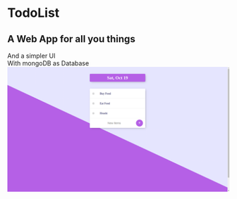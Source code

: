 # TodoList
<h2>A Web App for all you things</h2>
  And a simpler UI <br>
  With mongoDB as Database

<img src='https://raw.githubusercontent.com/Hrushi2406/TodoList/master/Screenshot%20from%202019-10-19%2015-47-54.png' />
